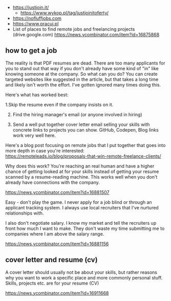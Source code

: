 - https://justjoin.it/
  - https://www.wykop.pl/tag/justjoinitoferty/
- https://nofluffjobs.com
- https://www.pracuj.pl
- List of places to find remote jobs and freelancing projects (drive.google.com) https://news.ycombinator.com/item?id=16875868

## how to get a job

The reality is that PDF resumes are dead. There are too many applicants for you to stand out that way if you don't already have some kind of "in" like knowing someone at the company.
So what can you do? You can create targeted websites like suggested in the article, but that takes a long time and likely isn't worth the effort. I've gotten ignored many times doing this.

Here's what has worked best:

1.Skip the resume even if the company insists on it.

2. Find the hiring manager's email (or anyone involved in hiring)

3. Send a well put together cover letter email selling your skills with concrete links to projects you can show. GitHub, Codepen, Blog links work very well here.

Here's a blog post focusing on remote jobs that I put together that goes into more depth in case you're interested: https://remoteleads.io/blog/proposals-that-win-remote-freelance-clients/

Why does this work? You're reaching an real human and have a higher chance of getting looked at for your skills instead of getting your resume scanned by a resume-reading machine. This works well when you don't already have connections with the company.

https://news.ycombinator.com/item?id=16881507



Easy - don't play the game.
I never apply for a job blind or through an applicant tracking system. I always use local recruiters that I've nurtured relationships with.

I also don't negotiate salary. I know my market and tell the recruiters up front how much I want to make. They don't waste my time submitting me to companies where I am above the salary range.

https://news.ycombinator.com/item?id=16881156



## cover letter and resume (cv)

A cover letter should usually not be about your skills, but rather reasons why you want to work a specific place and more commonly personal stuff.
Skills, projects etc. are for your resume (CV)

https://news.ycombinator.com/item?id=16911668